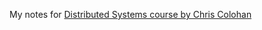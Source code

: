 My notes for [Distributed Systems course by Chris Colohan](https://www.distributedsystemscourse.com/)